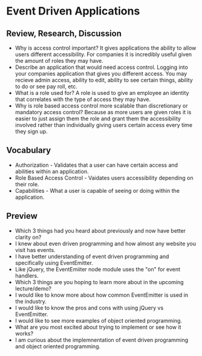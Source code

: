 # Event Driven Applications

## Review, Research, Discussion
- Why is access control important?
It gives applications the ability to allow users different accessibility. For companies it is incredibly useful given the amount of roles they may have.
- Describe an application that would need access control.
Logging into your companies application that gives you different access. You may recieve admin access, ability to edit, ability to see certain things, ability to do or see pay roll, etc.
- What is a role used for?
A role is used to give an employee an identity that correlates with the type of access they may have.
- Why is role based access control more scalable than discretionary or mandatory access control?
Because as more users are given roles it is easier to just assign them the role and grant them the accessibility involved rather than individually giving users certain access every time they sign up.

## Vocabulary 
- Authorization - Validates that a user can have certain access and abilities within an application.
- Role Based Access Control - Vaidates users accessibility depending on their role.
- Capabilities - What a user is capable of seeing or doing within the application.

## Preview
- Which 3 things had you heard about previously and now have better clarity on?
- I knew about even driven programming and how almost any website you visit has events. 
- I have better understanding of event driven programming and specifically using EventEmitter.
- Like jQuery, the EventEmiiter node module uses the "on" for event handlers.
- Which 3 things are you hoping to learn more about in the upcoming lecture/demo?
- I would like to know more about how common EventEmitter is used in the industry.
- I would like to know the pros and cons with using jQuery vs EventEmitter.
- I would like to see more examples of object oriented programming.
- What are you most excited about trying to implement or see how it works?
- I am curious about the implemnentation of event driven programming and object oriented programming.